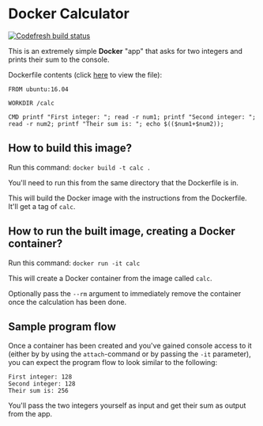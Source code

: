 # Docker Calculator

[![Codefresh build status]( https://g.codefresh.io/api/badges/pipeline/gotonode_marketplace/gotonode%2Fcalc%2Fcalc?branch=master&key=eyJhbGciOiJIUzI1NiJ9.NWMyMTM5NzM3NWVhMDExZjkxNjZhMzk3.injO-ZcBuCv9g009YPl22PkE7gSPEgXvi5zkL1P2JGw&type=cf-1)]( https://g.codefresh.io/pipelines/calc/builds?repoOwner=gotonode&repoName=calc&serviceName=gotonode%2Fcalc&filter=trigger:build~Build;branch:master;pipeline:5c2250a675a47582ef87b73c~calc)

This is an extremely simple **Docker** "app" that asks for two integers and prints their sum to the console.

Dockerfile contents (click [here](https://github.com/gotonode/calc/blob/master/Dockerfile) to view the file):
```
FROM ubuntu:16.04

WORKDIR /calc

CMD printf "First integer: "; read -r num1; printf "Second integer: "; read -r num2; printf "Their sum is: "; echo $(($num1+$num2));
```

## How to build this image?
Run this command: `docker build -t calc .`

You'll need to run this from the same directory that the Dockerfile is in.

This will build the Docker image with the instructions from the Dockerfile. It'll get a tag of `calc`.

## How to run the built image, creating a Docker container?
Run this command: `docker run -it calc`

This will create a Docker container from the image called `calc`.

Optionally pass the `--rm` argument to immediately remove the container once the calculation has been done.

## Sample program flow

Once a container has been created and you've gained console access to it (either by by using the `attach`-command or by passing the `-it` parameter), you can expect the program flow to look similar to the following:

```
First integer: 128
Second integer: 128
Their sum is: 256
```

You'll pass the two integers yourself as input and get their sum as output from the app.

